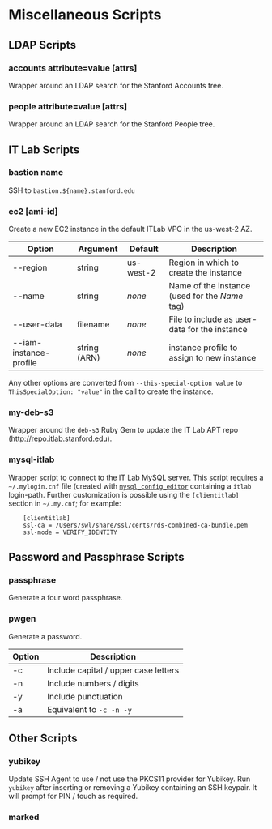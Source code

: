 # Miscellaneous Scripts

## LDAP Scripts

### accounts attribute=value [attrs]

Wrapper around an LDAP search for the Stanford Accounts tree.

### people attribute=value [attrs]

Wrapper around an LDAP search for the Stanford People tree.


## IT Lab Scripts

### bastion name

SSH to `bastion.${name}.stanford.edu`

### ec2 [ami-id]

Create a new EC2 instance in the default ITLab VPC in the us-west-2 AZ.

|Option  |Argument|Default  |Description|
|--------|--------|---------|-----------|
|--region|string  |us-west-2|Region in which to create the instance|
|--name  |string  |_none_   |Name of the instance (used for the _Name_ tag)|
|--user-data|filename|_none_|File to include as user-data for the instance|
|--iam-instance-profile|string (ARN)|_none_|instance profile to assign to new instance|

Any other options are converted from `--this-special-option value` to `ThisSpecialOption: "value"` in the call to create the instance.

### my-deb-s3

Wrapper around the `deb-s3` Ruby Gem to update the IT Lab APT repo
(http://repo.itlab.stanford.edu).

### mysql-itlab

Wrapper script to connect to the IT Lab MySQL server. This script requires a
`~/.mylogin.cnf` file (created with
[`mysql_config_editor`](https://dev.mysql.com/doc/refman/5.7/en/mysql-config-editor.html) containing a `itlab` login-path. Further customization is possible using the `[clientitlab]` section in `~/.my.cnf`; for example:

```
    [clientitlab]
    ssl-ca = /Users/swl/share/ssl/certs/rds-combined-ca-bundle.pem
    ssl-mode = VERIFY_IDENTITY
```

## Password and Passphrase Scripts

### passphrase

Generate a four word passphrase.

### pwgen

Generate a password.

|Option |Description|
|-------|-----------|
|-c     |Include capital / upper case letters|
|-n     |Include numbers / digits|
|-y     |Include punctuation|
|-a     |Equivalent to `-c -n -y`|


## Other Scripts

### yubikey

Update SSH Agent to use / not use the PKCS11 provider for Yubikey. Run
`yubikey` after inserting or removing a Yubikey containing an SSH
keypair. It will prompt for PIN / touch as required.

### marked
